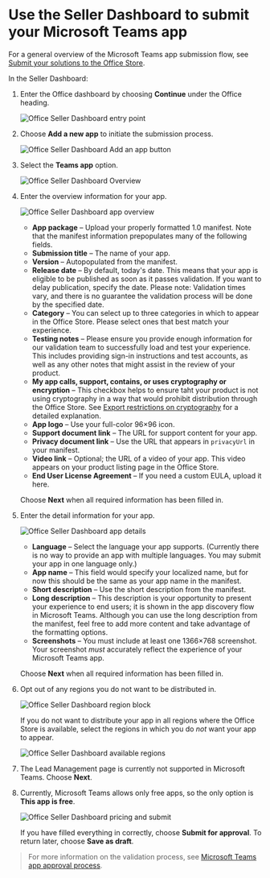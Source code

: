 # Use the Seller Dashboard to submit your Microsoft Teams app

For a general overview of the Microsoft Teams app submission flow, see [Submit your solutions to the Office Store](submission.md).

In the Seller Dashboard:

1. Enter the Office dashboard by choosing **Continue** under the Office heading.

   ![Office Seller Dashboard entry point](images/submission/SellerDashboardOfficeEntry.PNG)

2. Choose **Add a new app** to initiate the submission process.

   ![Office Seller Dashboard Add an app button](images/submission/SellerDashboardAddApp.PNG)

3. Select the **Teams app** option.

   ![Office Seller Dashboard Overview](images/submission/SDAppType.PNG)

4. Enter the overview information for your app.

   ![Office Seller Dashboard app overview](images/submission/SDOverviewCrop.PNG)

   * **App package** – Upload your properly formatted 1.0 manifest. Note that the manifest information prepopulates many of the following fields.
   * **Submission title** – The name of your app.
   * **Version** – Autopopulated from the manifest.
   * **Release date** – By default, today's date. This means that your app is eligible to be published as soon as it passes validation. If you want to delay publication, specify the date. Please note: Validation times vary, and there is no guarantee the validation process will be done by the specified date.
   * **Category** – You can select up to three categories in which to appear in the Office Store. Please select ones that best match your experience.
   * **Testing notes** – Please ensure you provide enough information for our validation team to successfully load and test your experience. This includes providing sign-in instructions and test accounts, as well as any other notes that might assist in the review of your product.
   * **My app calls, support, contains, or uses cryptography or encryption** – This checkbox helps to ensure taht your product is not using cryptography in a way that would prohibit distribution through the Office Store. See [Export restrictions on cryptography](https://docs.microsoft.com/en-us/windows/uwp/security/export-restrictions-on-cryptography) for a detailed explanation.
   * **App logo** – Use your full-color 96×96 icon.
   * **Support document link** – The URL for support content for your app.
   * **Privacy document link** – Use the URL that appears in `privacyUrl` in your manifest.
   * **Video link** – Optional; the URL of a video of your app. This video appears on your product listing page in the Office Store.
   * **End User License Agreement** – If you need a custom EULA, upload it here.

   Choose **Next** when all required information has been filled in.

4. Enter the detail information for your app.

   ![Office Seller Dashboard app details](images/submission/SDDetails.PNG)

   * **Language** – Select the language your app supports. (Currently there is no way to provide an app with multiple languages. You may submit your app in one language only.)
   * **App name** – This field would specify your localized name, but for now this should be the same as your app name in the manifest.
   * **Short description** – Use the short description from the manifest.
   * **Long description** – This description is your opportunity to present your experience to end users; it is shown in the app discovery flow in Microsoft Teams. Although you can use the long description from the manifest, feel free to add more content and take advantage of the formatting options.
   * **Screenshots** – You must include at least one 1366×768 screenshot. Your screenshot *must* accurately reflect the experience of your Microsoft Teams app.

   Choose **Next** when all required information has been filled in.

5. Opt out of any regions you do not want to be distributed in.

   ![Office Seller Dashboard region block](images/submission/SDBlockRegions.PNG)

   If you do not want to distribute your app in all regions where the Office Store is available, select the regions in which you do *not* want your app to appear.

   ![Office Seller Dashboard available regions](images/submission/SDRegions.PNG)

6. The Lead Management page is currently not supported in Microsoft Teams. Choose **Next**.

7. Currently, Microsoft Teams allows only free apps, so the only option is **This app is free**.

   ![Office Seller Dashboard pricing and submit](images/submission/SDPricing.PNG)

   If you have filled everything in correctly, choose **Submit for approval**. To return later, choose **Save as draft**.

>For more information on the validation process, see [Microsoft Teams app approval process](submission.md#microsoft-teams-app-approval-process).
